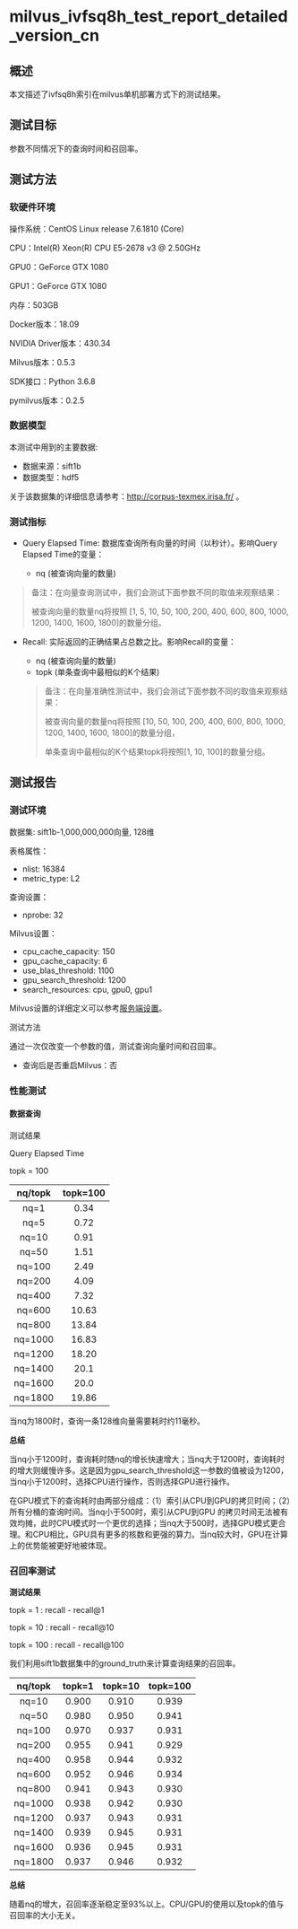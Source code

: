 # milvus_ivfsq8h_test_report_detailed_version_cn

## 概述

本文描述了ivfsq8h索引在milvus单机部署方式下的测试结果。



## 测试目标

参数不同情况下的查询时间和召回率。



## 测试方法

### 软硬件环境

操作系统：CentOS Linux release 7.6.1810 (Core) 

CPU：Intel(R) Xeon(R) CPU E5-2678 v3 @ 2.50GHz

GPU0：GeForce GTX 1080

GPU1：GeForce GTX 1080

内存：503GB

Docker版本：18.09

NVIDIA Driver版本：430.34

Milvus版本：0.5.3

SDK接口：Python 3.6.8

pymilvus版本：0.2.5



### 数据模型

本测试中用到的主要数据:

- 数据来源：sift1b
- 数据类型：hdf5

关于该数据集的详细信息请参考：http://corpus-texmex.irisa.fr/ 。



### 测试指标

- Query Elapsed Time: 数据库查询所有向量的时间（以秒计）。影响Query Elapsed Time的变量：

  - nq (被查询向量的数量)
  
> 备注：在向量查询测试中，我们会测试下面参数不同的取值来观察结果：
  >
  > 被查询向量的数量nq将按照 [1, 5, 10, 50, 100, 200, 400, 600, 800, 1000, 1200, 1400, 1600, 1800]的数量分组。
  >

- Recall: 实际返回的正确结果占总数之比。影响Recall的变量：

  - nq (被查询向量的数量)
  - topk (单条查询中最相似的K个结果)

  > 备注：在向量准确性测试中，我们会测试下面参数不同的取值来观察结果：
  >
  > 被查询向量的数量nq将按照 [10, 50, 100, 200, 400, 600, 800, 1000, 1200, 1400, 1600, 1800]的数量分组，
  >
  > 单条查询中最相似的K个结果topk将按照[1, 10, 100]的数量分组。



## 测试报告

### 测试环境

数据集: sift1b-1,000,000,000向量, 128维

表格属性：

- nlist: 16384
- metric_type: L2

查询设置：

- nprobe: 32

Milvus设置：

- cpu_cache_capacity: 150
- gpu_cache_capacity: 6
- use_blas_threshold: 1100
- gpu_search_threshold: 1200
- search_resources: cpu, gpu0, gpu1

Milvus设置的详细定义可以参考[服务端设置](https://milvus.io/cn/docs/milvus_config.md)。

测试方法

通过一次仅改变一个参数的值，测试查询向量时间和召回率。

- 查询后是否重启Milvus：否



### 性能测试

#### 数据查询

测试结果

Query Elapsed Time 

topk = 100

| nq/topk | topk=100 |
| :-----: | :------: |
|  nq=1   |   0.34   |
|  nq=5   |   0.72   |
|  nq=10  |   0.91   |
|  nq=50  |   1.51   |
| nq=100  |   2.49   |
| nq=200  |   4.09   |
| nq=400  |   7.32   |
| nq=600  |  10.63   |
| nq=800  |  13.84   |
| nq=1000 |  16.83   |
| nq=1200 |  18.20   |
| nq=1400 |   20.1   |
| nq=1600 |   20.0   |
| nq=1800 |  19.86   |

当nq为1800时，查询一条128维向量需要耗时约11毫秒。 



**总结**

当nq小于1200时，查询耗时随nq的增长快速增大；当nq大于1200时，查询耗时的增大则缓慢许多。这是因为gpu_search_threshold这一参数的值被设为1200，当nq小于1200时，选择CPU进行操作，否则选择GPU进行操作。

在GPU模式下的查询耗时由两部分组成：（1）索引从CPU到GPU的拷贝时间；（2）所有分桶的查询时间。当nq小于500时，索引从CPU到GPU 的拷贝时间无法被有效均摊，此时CPU模式时一个更优的选择；当nq大于500时，选择GPU模式更合理。和CPU相比，GPU具有更多的核数和更强的算力。当nq较大时，GPU在计算上的优势能被更好地被体现。



### 召回率测试

**测试结果**

topk = 1 : recall - recall@1

topk = 10 : recall - recall@10

topk = 100 : recall - recall@100

我们利用sift1b数据集中的ground_truth来计算查询结果的召回率。

| nq/topk | topk=1 | topk=10 | topk=100 |
| :-----: | :----: | :-----: | :------: |
|  nq=10  | 0.900  |  0.910  |  0.939   |
|  nq=50  | 0.980  |  0.950  |  0.941   |
| nq=100  | 0.970  |  0.937  |  0.931   |
| nq=200  | 0.955  |  0.941  |  0.929   |
| nq=400  | 0.958  |  0.944  |  0.932   |
| nq=600  | 0.952  |  0.946  |  0.934   |
| nq=800  | 0.941  |  0.943  |  0.930   |
| nq=1000 | 0.938  |  0.942  |  0.930   |
| nq=1200 | 0.937  |  0.943  |  0.931   |
| nq=1400 | 0.939  |  0.945  |  0.931   |
| nq=1600 | 0.936  |  0.945  |  0.931   |
| nq=1800 | 0.937  |  0.946  |  0.932   |



**总结**

随着nq的增大，召回率逐渐稳定至93%以上。CPU/GPU的使用以及topk的值与召回率的大小无关。

